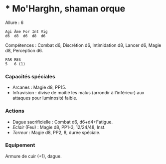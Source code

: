 # * Mo'Harghn, shaman orque

Allure : 6

	Agi	Âme	For	Int	Vig
	d6	d8	d6	d8	d6

Compétences : Combat d6, Discrétion d6, Intimidation d8, Lancer d6, Magie d8, Perception d6.

	PAR	RES
	5	6 (1)

### Capacités spéciales
- Arcanes : Magie d8, PP15.
- Infravision : divise de moitié les malus (arrondir à l’inférieur) aux attaques pour luminosité faible.

### Actions
- Dague sacrificielle : Combat d6, d6+d4+Fatigue.
- _Eclair_ (Feu) : Magie d8, PP1-3, 12/24/48, Inst.
- _Terreur_ : Magie d8, PP2, 8, durée spéciale.

### Equipement
Armure de cuir (+1), dague.